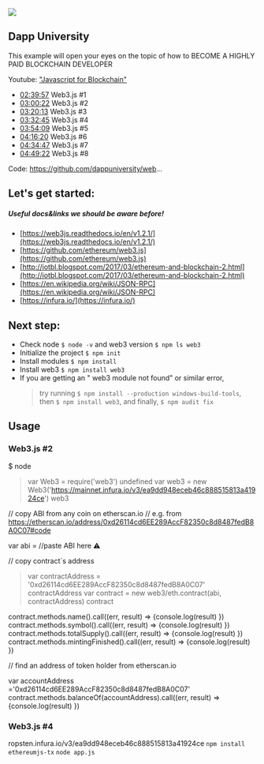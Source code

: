 
<img src="https://monosnap.com/image/UZPsR5l6SbSO78BJUb8CLs0zZsU4Zl"/>

Dapp University
---------------
This example will open your eyes on the topic 
of how to BECOME A HIGHLY PAID BLOCKCHAIN DEVELOPER

Youtube: ["Javascript for Blockchain"](https://www.youtube.com/watch?v=itUrxH-rksc&feature=youtu.be)
* [02:39:57](https://www.youtube.com/watch?v=itUrxH-rksc&t=9597s) Web3.js #1
* [03:00:22](https://www.youtube.com/watch?v=itUrxH-rksc&t=10822s) Web3.js #2
* [03:20:13](https://www.youtube.com/watch?v=itUrxH-rksc&t=12013s) Web3.js #3
* [03:32:45](https://www.youtube.com/watch?v=itUrxH-rksc&t=12765s) Web3.js #4
* [03:54:09](https://www.youtube.com/watch?v=itUrxH-rksc&t=14049s) Web3.js #5
* [04:16:20](https://www.youtube.com/watch?v=itUrxH-rksc&t=15380s) Web3.js #6
* [04:34:47](https://www.youtube.com/watch?v=itUrxH-rksc&t=16487s) Web3.js #7
* [04:49:22](https://www.youtube.com/watch?v=itUrxH-rksc&t=17362s) Web3.js #8

Code: https://github.com/dappuniversity/web...


## Let's get started: 
##### Useful docs&links we should be aware before! 
- [https://web3js.readthedocs.io/en/v1.2.1/](https://web3js.readthedocs.io/en/v1.2.1/)
- [https://github.com/ethereum/web3.js](https://github.com/ethereum/web3.js)
- [http://iotbl.blogspot.com/2017/03/ethereum-and-blockchain-2.html](http://iotbl.blogspot.com/2017/03/ethereum-and-blockchain-2.html)
- [https://en.wikipedia.org/wiki/JSON-RPC](https://en.wikipedia.org/wiki/JSON-RPC)
- [https://infura.io/](https://infura.io/)

## Next step:
-  Check node `$ node -v` and web3 version `$ npm ls web3`
-  Initialize the project `$ npm init` 
-  Install modules `$ npm install`
-  Install web3 `$ npm install web3`
-  If you are getting an " web3 module not found" or similar error, 
   > try running `$ npm install --production windows-build-tools`, 
   > then `$ npm install web3`, and finally, `$ npm audit fix`
                                                                         

## Usage
### Web3.js #2
   $ node
   > var Web3 = require('web3')
   undefined
   var web3 = new Web3('https://mainnet.infura.io/v3/ea9dd948eceb46c888515813a41924ce')
   web3
   
   // copy ABI from any coin on etherscan.io
   // e.g. from https://etherscan.io/address/0xd26114cd6EE289AccF82350c8d8487fedB8A0C07#code
   
   var abi =  //paste ABI here ⚠️
 
   // copy contract`s address
   
   > var contractAddress = '0xd26114cd6EE289AccF82350c8d8487fedB8A0C07'
   > contractAddress
   var contract = new web3/eth.contract(abi, contractAddress)
   > contract
   
   contract.methods.name().call((err, result) => {console.log(result) })
   contract.methods.symbol().call((err, result) => {console.log(result) })
   contract.methods.totalSupply().call((err, result) => {console.log(result) })
   contract.methods.mintingFinished().call((err, result) => {console.log(result) })
   
   // find an address of token holder from etherscan.io
   
   var accountAddress ='0xd26114cd6EE289AccF82350c8d8487fedB8A0C07'
   contract.methods.balanceOf(accountAddress).call((err, result) => {console.log(result) })

### Web3.js #4  
   ropsten.infura.io/v3/ea9dd948eceb46c888515813a41924ce
   `npm install ethereumjs-tx`
   `node app.js`
   
   



